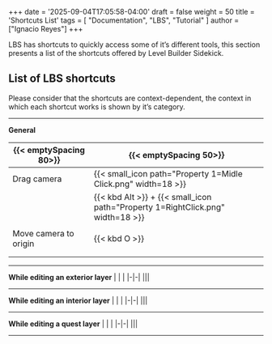 +++
date = '2025-09-04T17:05:58-04:00'
draft = false
weight = 50
title = 'Shortcuts List'
tags = [ "Documentation", "LBS", "Tutorial" ]
author = ["Ignacio Reyes"]
+++

LBS has shortcuts to quickly access some of it’s different tools, this section presents a list of the shortcuts offered by Level Builder Sidekick.

## List of LBS shortcuts

Please consider that the shortcuts are context-dependent, the context in which each shortcut works is shown by it’s category.

---

**General**

| {{< emptySpacing 80>}} | {{< emptySpacing 50>}} |
| - | - |
| Drag camera | {{< small_icon path="Property 1=Midle Click.png" width=18 >}} |
|             | {{< kbd Alt >}} + {{< small_icon path="Property 1=RightClick.png" width=18 >}} |
|||
|Move camera to origin |   {{< kbd O >}} |
| | |
| | |
---

**While editing an exterior layer**
|&nbsp;|&nbsp;|
|-|-| 
|||

---
**While editing an interior layer**
|&nbsp;|&nbsp;|
|-|-| 
|||

---
**While editing a quest layer**
|&nbsp;|&nbsp;|
|-|-| 
|||

---